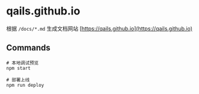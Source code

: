 # qails.github.io

根据 `/docs/*.md` 生成文档网站 [https://qails.github.io](https://qails.github.io)

## Commands
```
# 本地调试预览
npm start

# 部署上线
npm run deploy
```
